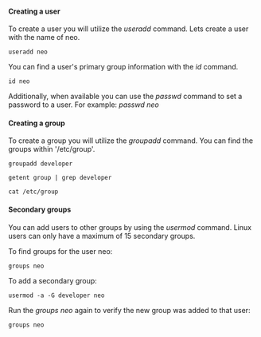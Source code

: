 #### Creating a user

To create a user you will utilize the *useradd* command. Lets create a user with the name of neo.

```execute
useradd neo
```

You can find a user's primary group information with the *id* command.

```execute
id neo
```

Additionally, when available you can use the *passwd* command to set a password to a user. For example: *passwd neo*

#### Creating a group

To create a group you will utilize the *groupadd* command. You can find the groups within '/etc/group'.

```execute
groupadd developer
```

```execute
getent group | grep developer
```

```execute
cat /etc/group
```

#### Secondary groups

You can add users to other groups by using the *usermod* command. Linux users can only have a maximum of 15 secondary groups. 

To find groups for the user neo:

```execute
groups neo
```
To add a secondary group:

```execute
usermod -a -G developer neo
```

Run the *groups neo* again to verify the new group was added to that user:

```execute
groups neo
```


